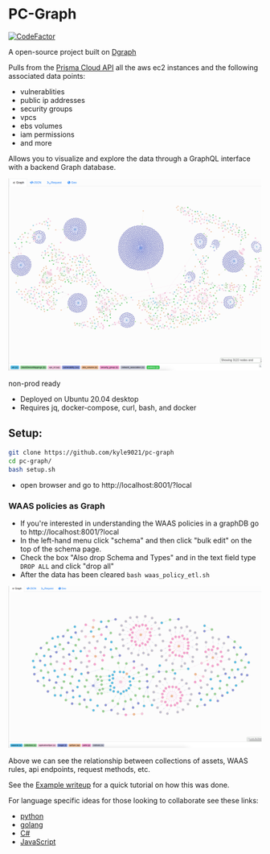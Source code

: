 # PC-Graph
[![CodeFactor](https://www.codefactor.io/repository/github/kyle9021/pc-graph/badge)](https://www.codefactor.io/repository/github/kyle9021/pc-graph)

A open-source project built on [Dgraph](https://github.com/dgraph-io/dgraph)

Pulls from the [Prisma Cloud API](https://prisma.pan.dev/) all the aws ec2 instances and the following associated data points:

* vulnerablities
* public ip addresses
* security groups
* vpcs
* ebs volumes
* iam permissions
* and more

Allows you to visualize and explore the data through a GraphQL interface with a backend Graph database. 

![screen_shot](./img/screen_shot.png)

non-prod ready

* Deployed on Ubuntu 20.04 desktop 
* Requires jq, docker-compose, curl, bash, and docker


## Setup:


```bash
git clone https://github.com/kyle9021/pc-graph
cd pc-graph/
bash setup.sh
```

* open browser and go to http://localhost:8001/?local

### WAAS policies as Graph

* If you're interested in understanding the WAAS policies in a graphDB go to http://localhost:8001/?local
* In the left-hand menu click "schema" and then click "bulk edit" on the top of the schema page.
* Check the box "Also drop Schema and Types" and in the text field type `DROP ALL` and click "drop all"
* After the data has been cleared `bash waas_policy_etl.sh`

![WAAS_POLICY_GRAPH](./img/WAAS_POLICY_GRAPH2.png)

Above we can see the relationship between collections of assets, WAAS rules, api endpoints, request methods, etc. 






See the [Example writeup](./examples/jq-rdf-bash.md) for a quick tutorial on how this was done. 

For language specific ideas for those looking to collaborate see these links:

* [python](https://dgraph.io/docs/clients/python/)
* [golang](https://dgraph.io/docs/clients/go/)
* [C#](https://dgraph.io/docs/clients/csharp/)
* [JavaScript](https://dgraph.io/docs/clients/javascript/grpc/)


